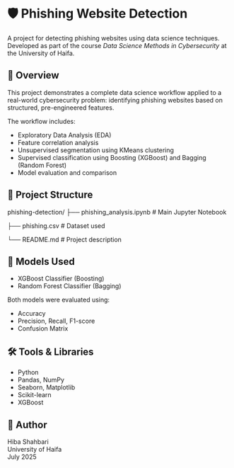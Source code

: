 # 🛡️ Phishing Website Detection

A project for detecting phishing websites using data science techniques.  
Developed as part of the course *Data Science Methods in Cybersecurity* at the University of Haifa.

## 📌 Overview

This project demonstrates a complete data science workflow applied to a real-world cybersecurity problem: identifying phishing websites based on structured, pre-engineered features.

The workflow includes:
- Exploratory Data Analysis (EDA)
- Feature correlation analysis
- Unsupervised segmentation using KMeans clustering
- Supervised classification using Boosting (XGBoost) and Bagging (Random Forest)
- Model evaluation and comparison

## 📂 Project Structure
phishing-detection/
├── phishing_analysis.ipynb # Main Jupyter Notebook

├── phishing.csv # Dataset used

└── README.md # Project description


## 🧠 Models Used

- XGBoost Classifier (Boosting)
- Random Forest Classifier (Bagging)

Both models were evaluated using:
- Accuracy
- Precision, Recall, F1-score
- Confusion Matrix

## 🛠️ Tools & Libraries

- Python
- Pandas, NumPy
- Seaborn, Matplotlib
- Scikit-learn
- XGBoost

## 👤 Author

Hiba Shahbari  
University of Haifa  
July 2025
